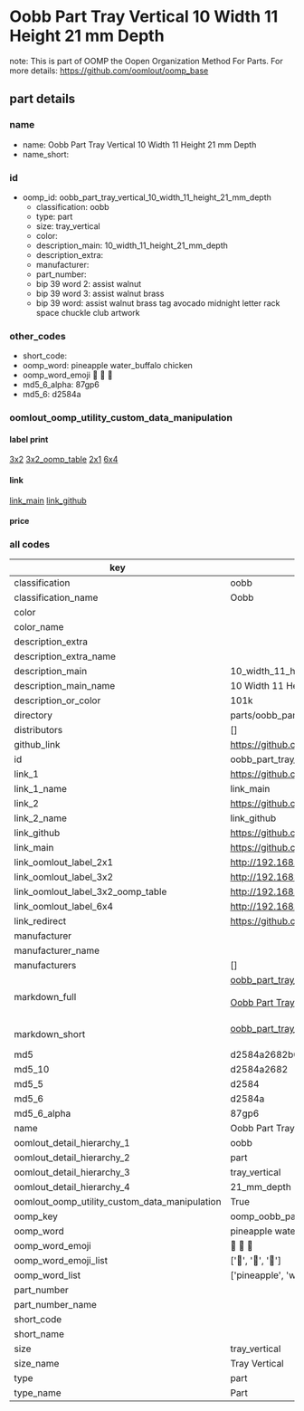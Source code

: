 # Oobb Part Tray Vertical 10 Width 11 Height 21 mm Depth  

note: This is part of OOMP the Oopen Organization Method For Parts. For more details: https://github.com/oomlout/oomp_base

##  part details
  







### name
* name: Oobb Part Tray Vertical 10 Width 11 Height 21 mm Depth
* name_short: 
### id
* oomp_id: oobb_part_tray_vertical_10_width_11_height_21_mm_depth
  * classification: oobb
  * type: part
  * size: tray_vertical
  * color: 
  * description_main: 10_width_11_height_21_mm_depth
  * description_extra: 
  * manufacturer: 
  * part_number: 
  * bip 39 word 2: assist walnut
  * bip 39 word 3: assist walnut brass
  * bip 39 word: assist walnut brass tag avocado midnight letter rack space chuckle club artwork

### other_codes
* short_code: 
* oomp_word: pineapple water_buffalo chicken
* oomp_word_emoji :pineapple: :water_buffalo: :chicken:
* md5_6_alpha: 87gp6
* md5_6: d2584a






### oomlout_oomp_utility_custom_data_manipulation
#### label print
[3x2](http://192.168.1.245:1112/?label=oomp%2087gp6)
[3x2_oomp_table](http://192.168.1.108:1112/?label=oomp%2087gp6)
[2x1](http://192.168.1.242:1112/?label=oomp%2087gp6)
[6x4](http://192.168.1.55:1112/?label=oomp%2087gp6)    

#### link

[link_main](https://github.com/oomlout/oomlout_oomp_version_1_messy/tree/main/parts/oobb_part_tray_vertical_10_width_11_height_21_mm_depth) [link_github](https://github.com/oomlout/oomlout_oomp_version_1_messy/tree/main/parts/oobb_part_tray_vertical_10_width_11_height_21_mm_depth)                             

#### price







### all codes 
| key | value |  
| --- | --- |  
| classification | oobb |  
| classification_name | Oobb |  
| color |  |  
| color_name |  |  
| description_extra |  |  
| description_extra_name |  |  
| description_main | 10_width_11_height_21_mm_depth |  
| description_main_name | 10 Width 11 Height 21 mm Depth |  
| description_or_color | 101k |  
| directory | parts/oobb_part_tray_vertical_10_width_11_height_21_mm_depth |  
| distributors | [] |  
| github_link | https://github.com/oomlout/oomlout_oomp_part_src/tree/main/parts/oobb_part_tray_vertical_10_width_11_height_21_mm_depth |  
| id | oobb_part_tray_vertical_10_width_11_height_21_mm_depth |  
| link_1 | https://github.com/oomlout/oomlout_oomp_version_1_messy/tree/main/parts/oobb_part_tray_vertical_10_width_11_height_21_mm_depth |  
| link_1_name | link_main |  
| link_2 | https://github.com/oomlout/oomlout_oomp_version_1_messy/tree/main/parts/oobb_part_tray_vertical_10_width_11_height_21_mm_depth |  
| link_2_name | link_github |  
| link_github | https://github.com/oomlout/oomlout_oomp_version_1_messy/tree/main/parts/oobb_part_tray_vertical_10_width_11_height_21_mm_depth |  
| link_main | https://github.com/oomlout/oomlout_oomp_version_1_messy/tree/main/parts/oobb_part_tray_vertical_10_width_11_height_21_mm_depth |  
| link_oomlout_label_2x1 | http://192.168.1.242:1112/?label=oomp%2087gp6 |  
| link_oomlout_label_3x2 | http://192.168.1.245:1112/?label=oomp%2087gp6 |  
| link_oomlout_label_3x2_oomp_table | http://192.168.1.108:1112/?label=oomp%2087gp6 |  
| link_oomlout_label_6x4 | http://192.168.1.55:1112/?label=oomp%2087gp6 |  
| link_redirect | https://github.com/oomlout/oomlout_oomp_version_1_messy/tree/main/parts/oobb_part_tray_vertical_10_width_11_height_21_mm_depth |  
| manufacturer |  |  
| manufacturer_name |  |  
| manufacturers | [] |  
| markdown_full | [oobb_part_tray_vertical_10_width_11_height_21_mm_depth](none)<br>[](none)<br>[Oobb Part Tray Vertical 10 Width 11 Height 21 Mm Depth](none)<br><br> |  
| markdown_short | [oobb_part_tray_vertical_10_width_11_height_21_mm_depth](none)<br><br> |  
| md5 | d2584a2682b090123187fdd2367db06e |  
| md5_10 | d2584a2682 |  
| md5_5 | d2584 |  
| md5_6 | d2584a |  
| md5_6_alpha | 87gp6 |  
| name | Oobb Part Tray Vertical 10 Width 11 Height 21 mm Depth |  
| oomlout_detail_hierarchy_1 | oobb |  
| oomlout_detail_hierarchy_2 | part |  
| oomlout_detail_hierarchy_3 | tray_vertical |  
| oomlout_detail_hierarchy_4 | 21_mm_depth |  
| oomlout_oomp_utility_custom_data_manipulation | True |  
| oomp_key | oomp_oobb_part_tray_vertical_10_width_11_height_21_mm_depth |  
| oomp_word | pineapple water_buffalo chicken |  
| oomp_word_emoji | :pineapple: :water_buffalo: :chicken: |  
| oomp_word_emoji_list | [':pineapple:', ':water_buffalo:', ':chicken:'] |  
| oomp_word_list | ['pineapple', 'water_buffalo', 'chicken'] |  
| part_number |  |  
| part_number_name |  |  
| short_code |  |  
| short_name |  |  
| size | tray_vertical |  
| size_name | Tray Vertical |  
| type | part |  
| type_name | Part |  

